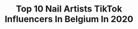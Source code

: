 ---
title: Top 10 Nail Artists TikTok Influencers In Belgium In 2020
description: >-
  Find top nail artists TikTok influencers in Belgium in 2020. Most popular hashtags: #challenge #coronavirus #tutorial #eyes.
platform: TikTok
profiles:
  - username: "mondello_g"
    fullname: >-
      Mondello'G
    location: "Belgium"
    followers: 4041
    engagement: 1083
    commentsToLikes: 0.125404
    id: cka0qk1kncvpe0i78www50czh
    verified: false
    hashtags: "#dikkenek, #house, #nightclub, #clubquarentine"
  - username: "driesketels"
    fullname: >-
      Dries Ketels
    location: "Belgium"
    followers: 18262
    engagement: 439
    commentsToLikes: 0.162648
    id: ck900b5pdabne0j78d5axmzsz
    verified: false
    hashtags: "#watercolourart, #belgiancrew, #portraitdrawing, #single"
  - username: "dimitrivegas"
    fullname: >-
      Dimitri Vegas
    location: "Belgium"
    followers: 81931
    engagement: 873
    commentsToLikes: 0.011000
    id: ckan2ssjk1xsu0i78dsd3olod
    verified: true
    hashtags: "#mind, #prank, #sleep, #parishilton"
  - username: "vlora_draw"
    fullname: >-
      𝓓𝓻𝓪𝔀♡𓆉
    location: "Belgium"
    followers: 11321
    engagement: 2326
    commentsToLikes: 0.066438
    id: cka0naiiqyxqm0i780x52wlff
    verified: false
    hashtags: "#day4, #partie, #gateau, #coucour"
  - username: "jennifer_draws"
    fullname: >-
      jennifer
    location: "Belgium"
    followers: 275959
    engagement: 2440
    commentsToLikes: 0.013448
    id: ck9632tj5t4pk0j78ngsu6df8
    verified: true
    hashtags: "#cameronboyce, #cinderella, #heels, #dig"
  - username: "badcarrotcartoons"
    fullname: >-
      Bad Carrot Cartoons
    location: "Belgium"
    followers: 4536
    engagement: 1186
    commentsToLikes: 0.126897
    id: cka0jz93nkaq60i78gixeke9b
    verified: false
    hashtags: "#day5, #facemask, #comed, #poscapens"
  - username: "laiyla_afghan"
    fullname: >-
      👑Laiyla_afghan❤️
    location: "Belgium"
    followers: 4792
    engagement: 2790
    commentsToLikes: 0.283723
    id: ck9857zy5rja80j78blmhmsxr
    verified: false
    hashtags: "#shairi, #sana, #zoya, #afghantik"
  - username: "shunsantorski"
    fullname: >-
      Shun Santorski
    location: "Belgium"
    followers: 5886
    engagement: 744
    commentsToLikes: 0.044456
    id: ckaftuerq79ag0i7864ohllsp
    verified: false
    hashtags: "#petducks, #kawaii, #comemyway, #chain"
  - username: "marjo_drien"
    fullname: >-
      marjo_drien
    location: "Belgium"
    followers: 25254
    engagement: 769
    commentsToLikes: 0.023222
    id: cka5zmwjhnfko0i78bx8s2xhn
    verified: false
    hashtags: "#naturel, #loicnottet, #disney, #conseils"
  - username: "maximestreel"
    fullname: >-
      Maxime Streel
    location: "Belgium"
    followers: 168748
    engagement: 339
    commentsToLikes: 0.011322
    id: ck8z23i8o3uy70j78zrybswrm
    verified: false
    hashtags: "#papierwcchallenge, #son, #artist, #sabotage"
---